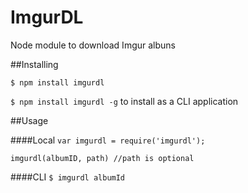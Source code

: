 # ImgurDL
Node module to download Imgur albuns

##Installing

``$ npm install imgurdl``

``$ npm install imgurdl -g`` to install as a CLI application

##Usage

####Local
``var imgurdl = require('imgurdl');``

``imgurdl(albumID, path) //path is optional``

####CLI
``$ imgurdl albumId``
